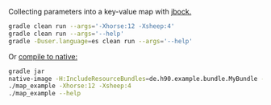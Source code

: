 Collecting parameters into a key-value map with [jbock.](https://github.com/h908714124/jbock)

````sh
gradle clean run --args='-Xhorse:12 -Xsheep:4'
gradle clean run --args='--help'
gradle -Duser.language=es clean run --args='--help'
````

Or [compile to native:](https://github.com/oracle/graal/releases)

````sh
gradle jar
native-image -H:IncludeResourceBundles=de.h90.example.bundle.MyBundle -jar build/libs/jbock-map-example.jar map_example
./map_example -Xhorse:12 -Xsheep:4
./map_example --help
````

